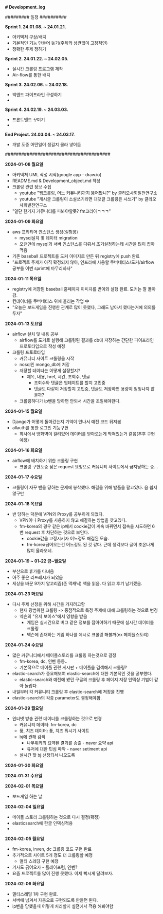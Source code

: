 **# Development_log**

######### 일정 ##########

**Sprint 1. 24.01.08. ~ 24.01.21.**
- 아키텍처 구상/배치
- 기본적인 기능 만들어 놓기(주제와 상관없이 고정적인)
- 정확한 주제 정하기

**Sprint 2. 24.01.22. ~ 24.02.05.**
- 실시간 크롤링 프로그램 제작
- Air-flow를 통한 배치

**Sprint 3. 24.02.06. ~ 24.02.18.**
- 백엔드 파이프라인 구성하기
- 

**Sprint 4. 24.02.19. ~ 24.03.03.**
- 프론트엔드 꾸미기
-   
**End Project. 24.03.04. ~ 24.03.17.**
- 개발 도중 어떤일이 생길지 몰라 넣어둠

#######################################

**2024-01-08 월요일**
- 아키텍처 UML 작성 시작(google app - draw.io)
- README.md & Development_object.md 작성
- 크롤링 관련 정보 수집
  - youtube "웹크롤링, 어느 커뮤니티까지 뚫어봤니?" by 클리오사회발전연구소
  - youtube "게시글 크롤링이 소설쓰기라면 대댓글 크롤링은 시쓰기" by 클리오사회발전연구소
- "일단 한가지 커뮤니티를 파봐야할듯? fm코리아ㄱㄱㄱ"


**2024-01-09 화요일**
- aws 프리티어 인스턴스 생성(실험용)
  - mysql설치 및 데이터 migration
  - 오랜만에 mysql과 서버 인스턴스를 다뤄서 초기설정하는데 시간을 많이 잡아먹음
- 기존 baseball 프로젝트를 도커 이미지로 만든 뒤 registry에 push 완료
- "프로젝트 주제가 아직 확정되지 않아, 인프라에 사용할 쿠버네티스/도커/airflow 공부를 이번 sprint에 마무리하자"


**2024-01-11 목요일**
- registry에 저장된 baseball 홈페이지 이미지를 받아와 실행 완료. 도커는 잘 돌아감.
- 컨테이너를 쿠버네티스 위에 올리는 작업 中
- "오늘은 보드게임을 진행한 관계로 많이 못했다, 그래도 남아서 했다는거에 의의를 두자"

**2024-01-13 토요일**
- airflow 설치 및 내용 공부
  - airflow를 도커로 실행해 크롤링된 결과를 db에 저장하는 간단한 파이프라인 프로토타입으로 작성 예정
- 크롤링 프토로타입
  - 커뮤니티 사이트 크롤링을 시작
  - nosql인 mongo_db에 저장
  - 저장할 데이터는 어떻게 설정할지?
    - 제목, 내용, href, 시간, 조회수, 댓글
      - 조회수와 댓글은 업데이트를 할지 고민중
      - 댓글도 다같이 저장할지 고민중, 댓글도 저장하면 용량이 엄청나지 않을까?
  - 크롤링하다가 ip밴을 당하면 안되서 시간을 조절해야한다.


**2024-01-15 월요일**
- Django가 어떻게 돌아갔는지 기억이 안나서 예전 코드 뒤져봄
- allauth를 통한 로그인 기능구현
  - 회사에서 방화벽이 걸려있어 데이터를 받아오는게 막혀있는거 같음(추후 구현예정)
 

**2024-01-16 화요일**
- airflow에 배치하기 위한 크롤링 구현
  - 크롤링 구현도중 잦은 request 요청으로 커뮤니티 사이트에서 금지당하는 중...
 
**2024-01-17 수요일** 
- 크롤링이 자꾸 밴을 당하는 문제에 봉착했다. 해결을 위해 발품을 팔고있다. 음 쉽지않구만

**2024-01-18 목요일** 
- 밴 당하는 덕분에 VPN와 Proxy를 공부하게 되었다.
  - VPN이나 Proxy를 사용하지 않고 해결하는 방법을 찾고있다.
  - fm-korea의 경우 같은 ip에서 cookie값이 계속 바뀌면서 접속을 시도하면 6번 request 후 차단하는 것으로 보인다.
    - cookie값을 고정시키자 어느정도 해결된 모습.
    - fm-korea긁어오는건 어느정도 된 것 같다. 근데 생각보다 글이 조온나게 많이 올라오네.
   
**2024-01-19 ~ 01-22 금~월요일**
- 부산으로 휴가를 다녀옴
- 아주 좋은 리프레시가 되었음
- 세상을 바꾼 9가지 알고리즘(존 맥캐닉) 책을 읽음. 다 읽고 후기 남기겠음.

**2024-01-23 화요일**
- 다시 주제 선정을 위해 시간을 가지려고함
    - 현재 광범위한 크롤링 -> 중점적으로 특정 주제에 대해 크롤링하는 것으로 변경
    - 넥슨의 "유저 보이스"에서 영향을 받음
        - 게임은 실시간으로 버그 같은 정보를 잡아야하기 때문에 실시간 데이터를 크롤링
        - 넥슨에 존재하는 게임 하나를 예시로 크롤링 해볼까(ex 메이플스토리)

**2024-01-24 수요일**
- 많은 커뮤니티에서 메이플스토리를 크롤링 하는것으로 결정
  - fm-korea, dc, 인벤 등등..
  - 기본적으로 메이플 관련 게시판 + 메이플을 검색해서 크롤링?
- elastic-search가 중요해보여 elastic-search에 대한 기본적인 것을 공부했다.
  - elastic-search와 예전에 봤던 구글의 크롤링 후 페이지 저장 인덱싱 기법이 같아 놀랍다.
- 내일부터 각 커뮤니티 크롤링 후 elastic-search에 저장을 진행
- elastic-search의 각종 parameter도 결정해야함.

**2024-01-29 월요일**
- 인터넷 방송 관련 데이터를 크롤링하는 것으로 변경
  - 커뮤니티 데이터: fm-korea, dc
  - 풍, 치즈 데이터: 풍, 치즈 뭐시기 사이트
  - bj에 관해 검색
    - 나무위키의 요약된 결과를 송출 - naver 요약 api
    - 유저에 대한 민심 파악 - naver setiment api
  - 실시간 핫 bj 선정되서 나오도록


**2024-01-30 화요일**

**2024-01-31 수요일**

**2024-02-01 목요일**
- 보드게임 하는 날

**2024-02-04 일요일**
- 메이플 스토리 크롤링하는 것으로 다시 결정(확정)
- elasticsearch에 한글 인덱싱적용
- 
**2024-02-05 월요일**
- fm-korea, inven, dc 크롤링 코드 구현 완료
- 추가적으로 사이트 5개 정도 더 크롤링할 예정
  - 멀티 스레딩 구현 예정
- 기사도 긁어오자 - 플레이포럼, 인벤?
- 요즘 프로젝트를 많이 진행 못했다. 이제 빡시게 달려보자.

**2024-02-06 화요일**
- 멀티스레딩 1차 구현 완료.
- 서버에 넘겨서 자동으로 구현되도록 만들면 된다.
- ip밴을 당했을때 어떻게 처리할지 실전에서 적용 해봐야함